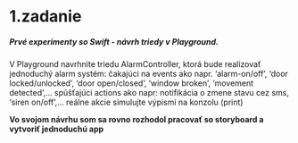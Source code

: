 # 1.zadanie

##### Prvé experimenty so Swift - návrh triedy v Playground.
V Playground navrhnite triedu AlarmController, ktorá bude realizovať jednoduchý alarm systém:
čakajúci na events ako napr. ‘alarm-on/off’, ‘door locked/unlocked’, ‘door open/closed’, ‘window broken’, ‘movement detected’,…
spúšťajúci actions ako napr: notifikácia o zmene stavu cez sms, ‘siren on/off’,…
reálne akcie simulujte výpismi na konzolu (print)

**Vo svojom návrhu som sa rovno rozhodol pracovať so storyboard a vytvoriť jednoduchú app**
